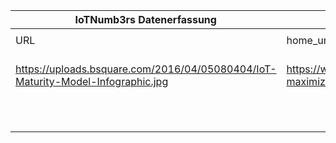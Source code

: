 |IoTNumb3rs Datenerfassung|||||||||||
| ---- | ---- | ---- | ---- | ---- | ---- | ---- | ---- | ---- | ---- | ---- |
||||||||||||
|URL|home_url|filename|device_class|device_count|market_class|market_volume|prognosis_year|publication_year|authorship_class|Dropbox folder|
|https://uploads.bsquare.com/2016/04/05080404/IoT-Maturity-Model-Infographic.jpg|https://www.bsquare.com/blog/infographic-maximizing-roi-with-iot/|file6_IoT-Maturity-Model-Infographic.jpg|||companies utilize IoT platform|0.65|2020|2017|company|marielledemuth/20181111-1503|
||||generic IoT|80000000000||||2025|2017|marielledemuth/20181111-1503|
